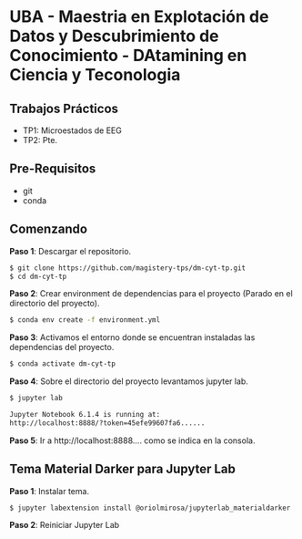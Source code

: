 # UBA - Maestria en Explotación de Datos y Descubrimiento de Conocimiento - DAtamining en Ciencia y Teconologia

## Trabajos Prácticos

* TP1: Microestados de EEG
* TP2: Pte.

## Pre-Requisitos

* git
* conda

## Comenzando

**Paso 1**: Descargar el repositorio.

```bash
$ git clone https://github.com/magistery-tps/dm-cyt-tp.git
$ cd dm-cyt-tp
```

**Paso 2**: Crear environment de dependencias para el proyecto (Parado en el directorio del proyecto).

```bash
$ conda env create -f environment.yml
```

**Paso 3**: Activamos el entorno donde se encuentran instaladas las dependencias del proyecto.

```bash
$ conda activate dm-cyt-tp
```

**Paso 4**: Sobre el directorio del proyecto levantamos jupyter lab.

```bash
$ jupyter lab

Jupyter Notebook 6.1.4 is running at:
http://localhost:8888/?token=45efe99607fa6......
```

**Paso 5**: Ir a http://localhost:8888.... como se indica en la consola.

## Tema Material Darker para Jupyter Lab

**Paso 1**: Instalar tema.

```bash
$ jupyter labextension install @oriolmirosa/jupyterlab_materialdarker
```

**Paso 2**: Reiniciar Jupyter Lab

